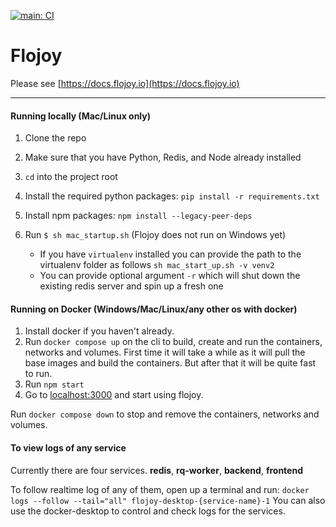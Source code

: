 [![main: CI](https://github.com/flojoy-io/flojoy-desktop/actions/workflows/main.yml/badge.svg?branch=main)](https://github.com/flojoy-io/flojoy-desktop/actions/workflows/main.yml)

# Flojoy

Please see [https://docs.flojoy.io](https://docs.flojoy.io)

---

#### Running locally (Mac/Linux only)

1. Clone the repo
1. Make sure that you have Python, Redis, and Node already installed
1. `cd` into the project root
1. Install the required python packages: `pip install -r requirements.txt`
1. Install npm packages: `npm install --legacy-peer-deps`
1. Run `$ sh mac_startup.sh` (Flojoy does not run on Windows yet)

   - If you have `virtualenv` installed you can provide the path to the virtualenv folder as follows `sh mac_start_up.sh -v venv2`
   - You can provide optional argument `-r` which will shut down the existing redis server and spin up a fresh one

#### Running on Docker (Windows/Mac/Linux/any other os with docker)

1. Install docker if you haven't already.
2. Run `docker compose up` on the cli to build, create and run the containers, networks and volumes.
   First time it will take a while as it will pull the base images and build the containers. But after that it will be quite fast to run.
3. Run `npm start`
4. Go to [localhost:3000](http://localhost:3000) and start using flojoy.

Run `docker compose down` to stop and remove the containers, networks and volumes.

#### To view logs of any service

Currently there are four services.
**redis**, **rq-worker**, **backend**, **frontend**

To follow realtime log of any of them, open up a terminal and run:
`docker logs --follow --tail="all" flojoy-desktop-{service-name}-1`
You can also use the docker-desktop to control and check logs for the services.

